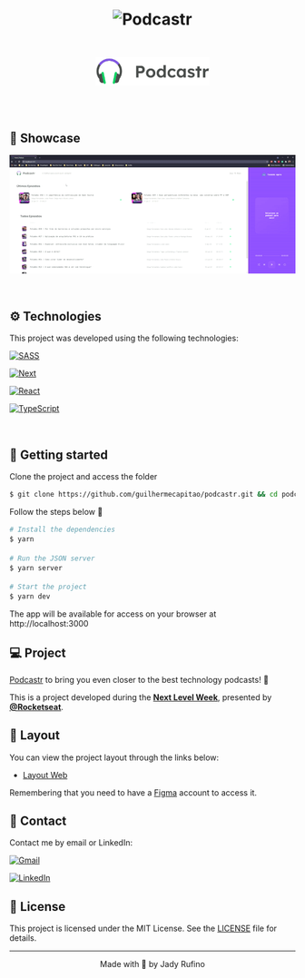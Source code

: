 <h1 align="center">
    <img alt="Podcastr" title="Podcastr" src="./screens/podcastr.svg" />
</h1>


<br>

<p align="center">
  <img alt="Moveit" src="./screens/icon.svg" width="40%">
</p>

<br>
<br>

## 🎥 Showcase

<p align="center">
  <img width=700 alt="Demo on Netlify" src="./screens/video.gif">
</p>

<br>

## ⚙ Technologies

This project was developed using the following technologies:


[<img alt="SASS" src="https://img.shields.io/badge/SASS%20-hotpink.svg?&style=for-the-badge&logo=SASS&logoColor=white"/>](https://sass-lang.com/)

[<img alt="Next" src="https://img.shields.io/badge/next%20js%20-%23000000.svg?&style=for-the-badge&logo=next.js&logoColor=white">](https://nextjs.org/)

[<img alt="React" src="https://img.shields.io/badge/react%20-%2320232a.svg?&style=for-the-badge&logo=react&  logoColor=%2361DAFB">](https://reactjs.org)

[<img alt="TypeScript" src="https://img.shields.io/badge/typescript%20-%23007ACC.svg?&style=for-the-badge&logo=typescript&logoColor=white">](https://www.typescriptlang.org/)

  


<br>


## 🚀 Getting started

Clone the project and access the folder

```bash
$ git clone https://github.com/guilhermecapitao/podcastr.git && cd podcastr
```

Follow the steps below 📝
```bash
# Install the dependencies
$ yarn

# Run the JSON server
$ yarn server

# Start the project
$ yarn dev
```

The app will be available for access on your browser at http://localhost:3000

## 💻 Project

[Podcastr](https://podcastr-nlw.vercel.app/) to bring you even closer to the best technology podcasts! 💜 

This is a project developed during the **[Next Level Week](https://nextlevelweek.com/)**, presented by **[@Rocketseat](https://github.com/Rocketseat)**.

## 🔖 Layout

You can view the project layout through the links below:

- [Layout Web](https://www.figma.com/file/UwFEntsHpHYJlHNQAQr4gA/Podcastr?node-id=160%3A2761) 

Remembering that you need to have a [Figma](http://figma.com/) account to access it.

## 📱 Contact

Contact me by email or LinkedIn:

<a href="mailto:jady.rufa@gmail.com"><img src="https://img.shields.io/badge/Gmail-D14836?style=for-the-badge&logo=gmail&logoColor=white" alt="Gmail"/></a>

<a href="https://www.linkedin.com/in/jady-rufino/"><img src="https://img.shields.io/badge/linkedin%20-%230077B5.svg?&style=for-the-badge&logo=linkedin&logoColor=white" alt="LinkedIn"/></a>

## 📝 License

This project is licensed under the MIT License. See the [LICENSE](LICENSE.md) file for details.


---

<p align="center">Made with 💜 by Jady Rufino</p>
